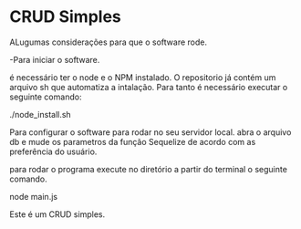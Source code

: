 # CRUD Simples

ALugumas considerações para que o software rode.

-Para iniciar o software.

é necessário ter o node e o NPM instalado.
O repositorio já contém um arquivo sh que automatiza a intalação.
Para tanto é necessário executar o seguinte comando:

  ./node_install.sh

Para configurar o software para rodar no seu servidor local. abra o arquivo db e mude os parametros da função Sequelize de acordo com as preferência do usuário.

para rodar o programa execute no diretório a partir do terminal o seguinte comando.

  node main.js
  
Este é um CRUD simples.




